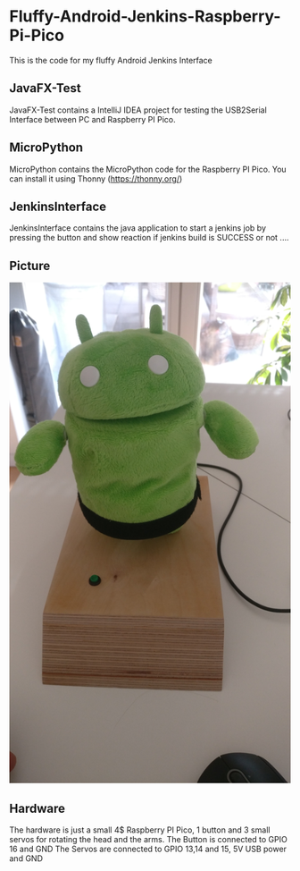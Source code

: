 # Fluffy-Android-Jenkins-Raspberry-Pi-Pico
This is the code for my fluffy Android Jenkins Interface

## JavaFX-Test
JavaFX-Test contains a IntelliJ IDEA project for testing the USB2Serial Interface between PC and Raspberry PI Pico.

## MicroPython
MicroPython contains the MicroPython code for the Raspberry PI Pico. You can install it using Thonny (https://thonny.org/)

## JenkinsInterface
JenkinsInterface contains the java application to start a jenkins job by pressing the button and show reaction if jenkins build is SUCCESS or not ....

## Picture

![Fluffy Android](fluffy-android.jpg)

## Hardware

The hardware is just a small 4$ Raspberry PI Pico, 1 button and 3 small servos for rotating the head and the arms.
The Button is connected to GPIO 16 and GND
The Servos are connected to GPIO 13,14 and 15, 5V USB power and GND
